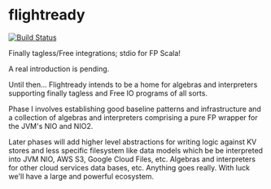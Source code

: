 # flightready
[![Build Status](https://travis-ci.org/mr-calvert/flightready.svg?branch=master)](https://travis-ci.org/mr-calvert/flightready)

Finally tagless/Free integrations; stdio for FP Scala!

A real introduction is pending.

Until then...
Flightready intends to be a home for algebras and interpreters supporting finally tagless and Free IO programs of all sorts.

Phase I involves establishing good baseline patterns and infrastructure and a collection of algebras and interpreters comprising a pure FP wrapper for the JVM's NIO and NIO2.

Later phases will add higher level abstractions for writing logic against KV stores and less specific filesystem like data models which be be interpreted into JVM NIO, AWS S3, Google Cloud Files, etc. Algebras and interpreters for other cloud services data bases, etc. Anything goes really. With luck we'll have a large and powerful ecosystem.
